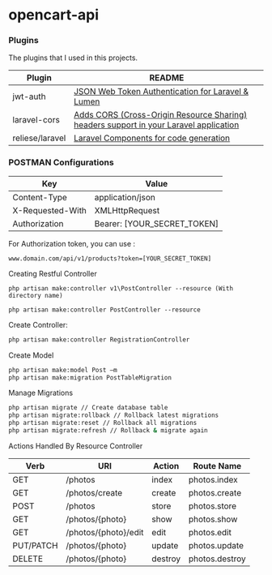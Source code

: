 # opencart-api

### Plugins

The plugins that I used in this projects.

| Plugin | README |
| ------ | ------ |
| jwt-auth | [JSON Web Token Authentication for Laravel & Lumen](https://github.com/tymondesigns/jwt-auth) |
| laravel-cors | [Adds CORS (Cross-Origin Resource Sharing) headers support in your Laravel application](https://github.com/barryvdh/laravel-cors) |
| reliese/laravel | [Laravel Components for code generation](https://github.com/reliese/laravel) |


### POSTMAN Configurations

| Key | Value |
| ------ | ------ |
| Content-Type | application/json |
| X-Requested-With | XMLHttpRequest |
| Authorization| Bearer: [YOUR_SECRET_TOKEN] |

For Authorization token, you can use :
```
www.domain.com/api/v1/products?token=[YOUR_SECRET_TOKEN]
```


Creating Restful Controller

```
php artisan make:controller v1\PostController --resource (With directory name)
```

```
php artisan make:controller PostController --resource
```

Create Controller:
```sh
php artisan make:controller RegistrationController
```

Create Model
```sh
php artisan make:model Post –m
php artisan make:migration PostTableMigration
```

Manage Migrations
```sh 
php artisan migrate // Create database table
php artisan migrate:rollback // Rollback latest migrations
php artisan migrate:reset // Rollback all migrations
php artisan migrate:refresh // Rollback & migrate again

```

Actions Handled By Resource Controller

| Verb | URI | Action | Route Name|
| ------ | ------ | ------ | ------ | 
| GET | /photos | index |	photos.index |
| GET | /photos/create | create | photos.create |
| POST | /photos | store | photos.store |
| GET |	/photos/{photo} | show | photos.show |
| GET | /photos/{photo}/edit | edit | photos.edit |
| PUT/PATCH | /photos/{photo} | update | photos.update |
| DELETE | 	/photos/{photo}| destroy | photos.destroy |
